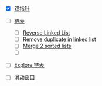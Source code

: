 - [X] [双指针](https://github.com/amaolll123/fucking-algorithm/blob/master/%E7%AE%97%E6%B3%95%E6%80%9D%E7%BB%B4%E7%B3%BB%E5%88%97/%E5%8F%8C%E6%8C%87%E9%92%88%E6%8A%80%E5%B7%A7.md)  
- [ ] [链表](https://greyireland.gitbook.io/algorithm-pattern/shu-ju-jie-gou-pian/linked_list)  
  - [ ] [Reverse Linked List](https://greyireland.gitbook.io/algorithm-pattern/shu-ju-jie-gou-pian/linked_list#reverse-linked-list)
  - [ ] [Remove duplicate in linked list](https://greyireland.gitbook.io/algorithm-pattern/shu-ju-jie-gou-pian/linked_list#remove-duplicates-from-sorted-list-ii)
  - [ ] [Merge 2 sorted lists](https://greyireland.gitbook.io/algorithm-pattern/shu-ju-jie-gou-pian/linked_list#merge-two-sorted-lists)
  - [ ] []()
- [ ] [Explore 链表](https://leetcode.com/explore/learn/card/linked-list/)  

- [ ] [滑动窗口](https://github.com/amaolll123/fucking-algorithm/blob/master/%E7%AE%97%E6%B3%95%E6%80%9D%E7%BB%B4%E7%B3%BB%E5%88%97/%E6%BB%91%E5%8A%A8%E7%AA%97%E5%8F%A3%E6%8A%80%E5%B7%A7.md)

